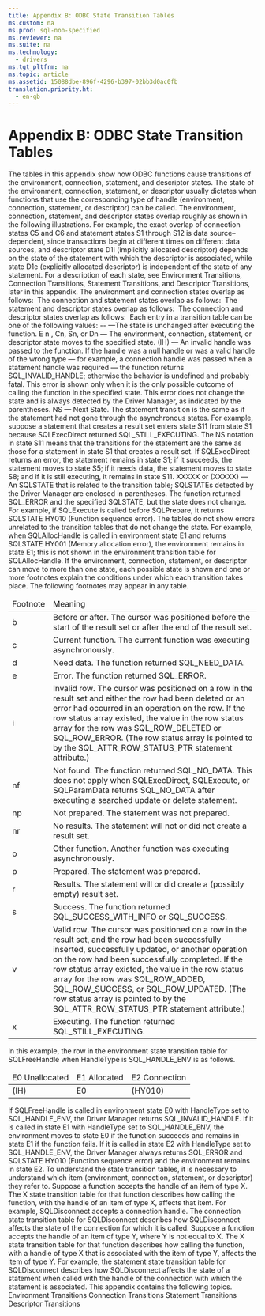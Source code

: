 ```yaml
---
title: Appendix B: ODBC State Transition Tables
ms.custom: na
ms.prod: sql-non-specified
ms.reviewer: na
ms.suite: na
ms.technology: 
  - drivers
ms.tgt_pltfrm: na
ms.topic: article
ms.assetid: 15088dbe-896f-4296-b397-02bb3d0ac0fb
translation.priority.ht: 
  - en-gb
---
```

# Appendix B: ODBC State Transition Tables
<?xml version="1.0" encoding="utf-8"?>
<developerReferenceWithoutSyntaxDocument xmlns="http://ddue.schemas.microsoft.com/authoring/2003/5" xmlns:xlink="http://www.w3.org/1999/xlink" xmlns:xsi="http://www.w3.org/2001/XMLSchema-instance" xsi:schemaLocation="http://ddue.schemas.microsoft.com/authoring/2003/5 http://dduestorage.blob.core.windows.net/ddueschema/developer.xsd">
  <introduction>
    <para>The tables in this appendix show how ODBC functions cause transitions of the environment, connection, statement, and descriptor states. The state of the environment, connection, statement, or descriptor usually dictates when functions that use the corresponding type of handle (environment, connection, statement, or descriptor) can be called. The environment, connection, statement, and descriptor states overlap roughly as shown in the following illustrations. For example, the exact overlap of connection states C5 and C6 and statement states S1 through S12 is data source–dependent, since transactions begin at different times on different data sources, and descriptor state D1i (implicitly allocated descriptor) depends on the state of the statement with which the descriptor is associated, while state D1e (explicitly allocated descriptor) is independent of the state of any statement. For a description of each state, see <legacyLink xlink:href="9d11b1ab-f4c8-48ca-9812-8c04303f939d">Environment Transitions</legacyLink>, <legacyLink xlink:href="6b6e1a47-4a52-41c8-bb9e-7ddeae09913e">Connection Transitions</legacyLink>, <legacyLink xlink:href="3d70e0e3-fe83-4b4d-beac-42c82495a05b">Statement Transitions</legacyLink>, and <legacyLink xlink:href="0cf24fe6-5e3c-45fa-81b8-4f52ddf8501d">Descriptor Transitions</legacyLink>, later in this appendix.</para>
    <para>The environment and connection states overlap as follows:</para>
    <mediaLink>
      <image xlink:href="829f2f45-92e9-44d6-925b-ad3f05ebc07f" />
    </mediaLink>
    <para>The connection and statement states overlap as follows:</para>
    <mediaLink>
      <image xlink:href="734863c5-0877-4d2c-968b-1962226b7138" />
    </mediaLink>
    <para>The statement and descriptor states overlap as follows:</para>
    <mediaLink>
      <image xlink:href="35ed9b4b-6014-4f6d-a668-5e5c1bf755c7" />
    </mediaLink>
    <para>The connection and descriptor states overlap as follows:</para>
    <mediaLink>
      <image xlink:href="ae124aad-1aea-4991-8283-6634eead6aa5" />
    </mediaLink>
    <para>Each entry in a transition table can be one of the following values:  </para>
    <list class="bullet">
      <listItem>
        <para>
          <legacyBold>-- </legacyBold>—The state is unchanged after executing the function.</para>
      </listItem>
      <listItem>
        <para>
          <legacyBold>E</legacyBold>
          <legacyBold>
            <legacyItalic>n</legacyItalic>
          </legacyBold>, <legacyBold>C</legacyBold><legacyBold><legacyItalic>n</legacyItalic></legacyBold>, <legacyBold>S</legacyBold><legacyBold><legacyItalic>n</legacyItalic></legacyBold>, or <legacyBold>D</legacyBold><legacyBold><legacyItalic>n</legacyItalic></legacyBold> — The environment, connection, statement, or descriptor state moves to the specified state. </para>
      </listItem>
      <listItem>
        <para>
          <legacyBold>(IH)</legacyBold> — An invalid handle was passed to the function. If the handle was a null handle or was a valid handle of the wrong type — for example, a connection handle was passed when a statement handle was required — the function returns SQL_INVALID_HANDLE; otherwise the behavior is undefined and probably fatal. This error is shown only when it is the only possible outcome of calling the function in the specified state. This error does not change the state and is always detected by the Driver Manager, as indicated by the parentheses.</para>
      </listItem>
      <listItem>
        <para>
          <legacyBold>NS</legacyBold> — Next State. The statement transition is the same as if the statement had not gone through the asynchronous states. For example, suppose a statement that creates a result set enters state S11 from state S1 because <legacyBold>SQLExecDirect</legacyBold> returned SQL_STILL_EXECUTING. The NS notation in state S11 means that the transitions for the statement are the same as those for a statement in state S1 that creates a result set. If <legacyBold>SQLExecDirect</legacyBold> returns an error, the statement remains in state S1; if it succeeds, the statement moves to state S5; if it needs data, the statement moves to state S8; and if it is still executing, it remains in state S11.</para>
      </listItem>
      <listItem>
        <para>
          <legacyBold>
            <legacyItalic>XXXXX</legacyItalic>
          </legacyBold>
          <legacyBold> </legacyBold>or <legacyBold>(</legacyBold><legacyBold><legacyItalic>XXXXX</legacyItalic></legacyBold><legacyBold>)</legacyBold> — An SQLSTATE that is related to the transition table; SQLSTATEs detected by the Driver Manager are enclosed in parentheses. The function returned SQL_ERROR and the specified SQLSTATE, but the state does not change. For example, if <legacyBold>SQLExecute</legacyBold> is called before <legacyBold>SQLPrepare</legacyBold>, it returns SQLSTATE HY010 (Function sequence error).</para>
      </listItem>
    </list>
    <alert class="note">
      <para>The tables do not show errors unrelated to the transition tables that do not change the state. For example, when <legacyBold>SQLAllocHandle</legacyBold> is called in environment state E1 and returns SQLSTATE HY001 (Memory allocation error), the environment remains in state E1; this is not shown in the environment transition table for <legacyBold>SQLAllocHandle</legacyBold>.</para>
    </alert>
    <para>If the environment, connection, statement, or descriptor can move to more than one state, each possible state is shown and one or more footnotes explain the conditions under which each transition takes place. The following footnotes may appear in any table.</para>
    <table xmlns:caps="http://schemas.microsoft.com/build/caps/2013/11">
      <thead>
        <tr>
          <TD>
            <para>Footnote</para>
          </TD>
          <TD>
            <para>Meaning</para>
          </TD>
        </tr>
      </thead>
      <tbody>
        <tr>
          <TD>
            <para>b</para>
          </TD>
          <TD>
            <para>Before or after. The cursor was positioned before the start of the result set or after the end of the result set.</para>
          </TD>
        </tr>
        <tr>
          <TD>
            <para>c</para>
          </TD>
          <TD>
            <para>Current function. The current function was executing asynchronously.</para>
          </TD>
        </tr>
        <tr>
          <TD>
            <para>d</para>
          </TD>
          <TD>
            <para>Need data. The function returned SQL_NEED_DATA.</para>
          </TD>
        </tr>
        <tr>
          <TD>
            <para>e</para>
          </TD>
          <TD>
            <para>Error. The function returned SQL_ERROR.</para>
          </TD>
        </tr>
        <tr>
          <TD>
            <para>i</para>
          </TD>
          <TD>
            <para>Invalid row. The cursor was positioned on a row in the result set and either the row had been deleted or an error had occurred in an operation on the row. If the row status array existed, the value in the row status array for the row was SQL_ROW_DELETED or SQL_ROW_ERROR. (The row status array is pointed to by the SQL_ATTR_ROW_STATUS_PTR statement attribute.)</para>
          </TD>
        </tr>
        <tr>
          <TD>
            <para>nf</para>
          </TD>
          <TD>
            <para>Not found. The function returned SQL_NO_DATA. This does not apply when <legacyBold>SQLExecDirect</legacyBold>, <legacyBold>SQLExecute</legacyBold>, or <legacyBold>SQLParamData</legacyBold> returns SQL_NO_DATA after executing a searched update or delete statement.</para>
          </TD>
        </tr>
        <tr>
          <TD>
            <para>np</para>
          </TD>
          <TD>
            <para>Not prepared. The statement was not prepared.</para>
          </TD>
        </tr>
        <tr>
          <TD>
            <para>nr</para>
          </TD>
          <TD>
            <para>No results. The statement will not or did not create a result set.</para>
          </TD>
        </tr>
        <tr>
          <TD>
            <para>o</para>
          </TD>
          <TD>
            <para>Other function. Another function was executing asynchronously.</para>
          </TD>
        </tr>
        <tr>
          <TD>
            <para>p</para>
          </TD>
          <TD>
            <para>Prepared. The statement was prepared.</para>
          </TD>
        </tr>
        <tr>
          <TD>
            <para>r</para>
          </TD>
          <TD>
            <para>Results. The statement will or did create a (possibly empty) result set.</para>
          </TD>
        </tr>
        <tr>
          <TD>
            <para>s</para>
          </TD>
          <TD>
            <para>Success. The function returned SQL_SUCCESS_WITH_INFO or SQL_SUCCESS.</para>
          </TD>
        </tr>
        <tr>
          <TD>
            <para>v</para>
          </TD>
          <TD>
            <para>Valid row. The cursor was positioned on a row in the result set, and the row had been successfully inserted, successfully updated, or another operation on the row had been successfully completed. If the row status array existed, the value in the row status array for the row was SQL_ROW_ADDED, SQL_ROW_SUCCESS, or SQL_ROW_UPDATED. (The row status array is pointed to by the SQL_ATTR_ROW_STATUS_PTR statement attribute.)</para>
          </TD>
        </tr>
        <tr>
          <TD>
            <para>x</para>
          </TD>
          <TD>
            <para>Executing. The function returned SQL_STILL_EXECUTING.</para>
          </TD>
        </tr>
      </tbody>
    </table>
  </introduction>
  <section>
    <title>SQLFreeHandle</title>
    <content>
      <para>In this example, the row in the environment state transition table for <legacyBold>SQLFreeHandle</legacyBold> when <legacyItalic>HandleType</legacyItalic> is SQL_HANDLE_ENV is as follows.</para>
      <table xmlns:caps="http://schemas.microsoft.com/build/caps/2013/11">
        <thead>
          <tr>
            <TD>
              <para>E0</para>
              <para>Unallocated</para>
            </TD>
            <TD>
              <para>E1</para>
              <para>Allocated</para>
            </TD>
            <TD>
              <para>E2</para>
              <para>Connection</para>
            </TD>
          </tr>
        </thead>
        <tbody>
          <tr>
            <TD>
              <para>(IH)</para>
            </TD>
            <TD>
              <para>E0</para>
            </TD>
            <TD>
              <para>(HY010)</para>
            </TD>
          </tr>
        </tbody>
      </table>
      <para>If <legacyBold>SQLFreeHandle</legacyBold> is called in environment state E0 with <legacyItalic>HandleType</legacyItalic> set to SQL_HANDLE_ENV, the Driver Manager returns SQL_INVALID_HANDLE. If it is called in state E1 with <legacyItalic>HandleType</legacyItalic> set to SQL_HANDLE_ENV, the environment moves to state E0 if the function succeeds and remains in state E1 if the function fails. If it is called in state E2 with <legacyItalic>HandleType</legacyItalic> set to SQL_HANDLE_ENV, the Driver Manager always returns SQL_ERROR and SQLSTATE HY010 (Function sequence error) and the environment remains in state E2.</para>
      <para>To understand the state transition tables, it is necessary to understand which item (environment, connection, statement, or descriptor) they refer to. Suppose a function accepts the handle of an item of type X. The X state transition table for that function describes how calling the function, with the handle of an item of type X, affects that item. For example, <legacyBold>SQLDisconnect</legacyBold> accepts a connection handle. The connection state transition table for <legacyBold>SQLDisconnect</legacyBold> describes how <legacyBold>SQLDisconnect</legacyBold> affects the state of the connection for which it is called.</para>
      <para>Suppose a function accepts the handle of an item of type Y, where Y is not equal to X. The X state transition table for that function describes how calling the function, with a handle of type X that is associated with the item of type Y, affects the item of type Y. For example, the statement state transition table for <legacyBold>SQLDisconnect</legacyBold> describes how <legacyBold>SQLDisconnect</legacyBold> affects the state of a statement when called with the handle of the connection with which the statement is associated.</para>
      <para>This appendix contains the following topics.  </para>
      <list class="bullet">
        <listItem>
          <para>             <legacyLink xlink:href="9d11b1ab-f4c8-48ca-9812-8c04303f939d">Environment Transitions</legacyLink>           </para>
        </listItem>
        <listItem>
          <para>             <legacyLink xlink:href="6b6e1a47-4a52-41c8-bb9e-7ddeae09913e">Connection Transitions</legacyLink>           </para>
        </listItem>
        <listItem>
          <para>             <legacyLink xlink:href="3d70e0e3-fe83-4b4d-beac-42c82495a05b">Statement Transitions</legacyLink>           </para>
        </listItem>
        <listItem>
          <para>             <legacyLink xlink:href="0cf24fe6-5e3c-45fa-81b8-4f52ddf8501d">Descriptor Transitions</legacyLink>           </para>
        </listItem>
      </list>
    </content>
  </section>
  <relatedTopics />
</developerReferenceWithoutSyntaxDocument>